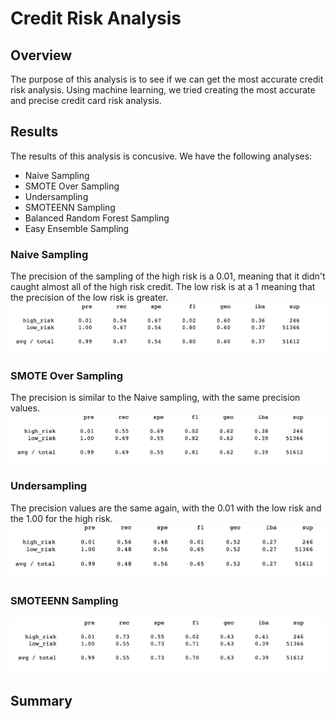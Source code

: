 # Credit Risk Analysis
## Overview
The purpose of this analysis is to see if we can get the most accurate credit risk analysis. Using machine learning, we tried creating the most accurate and precise credit card risk analysis.
## Results
The results of this analysis is concusive. We have the following analyses:
- Naive Sampling
- SMOTE Over Sampling
- Undersampling
- SMOTEENN Sampling
- Balanced Random Forest Sampling
- Easy Ensemble Sampling

### Naive Sampling
The precision of the sampling of the high risk is a 0.01, meaning that it didn't caught almost all of the high risk credit. The low risk is at a 1 meaning that the precision of the low risk is greater. 
![NaiveSampling](Resources/NaiveSampling.png)

### SMOTE Over Sampling
The precision is similar to the Naive sampling, with the same precision values. 
![SMOTE](Resources/SMOTE.png)

### Undersampling
The precision values are the same again, with the 0.01 with the low risk and the 1.00 for the high risk. 
![Undersampling](Resources/Undersampling.png)

### SMOTEENN Sampling
![SMOTEENN](Resources/SMOTEENN.png)
## Summary

